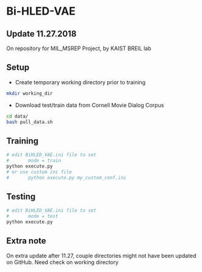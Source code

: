 # Bi-HLED-VAE


## Update 11.27.2018


On repository for MIL_MSREP Project, by KAIST BREIL lab


## Setup


* Create temporary working directory prior to training

```bash
mkdir working_dir
```

* Download test/train data from Cornell Movie Dialog Corpus

```bash
cd data/
bash pull_data.sh
```

## Training

```bash
# edit BiHLED_VAE.ini file to set 
#		mode = train
python execute.py
# or use custom ini file
#		python execute.py my_custom_conf.ini
```

## Testing

```bash
# edit BiHLED_VAE.ini file to set 
#		mode = test
python execute.py
```

## Extra note

On extra update after 11.27, couple directories might not have been updated on GitHub. Need check
on working directory
